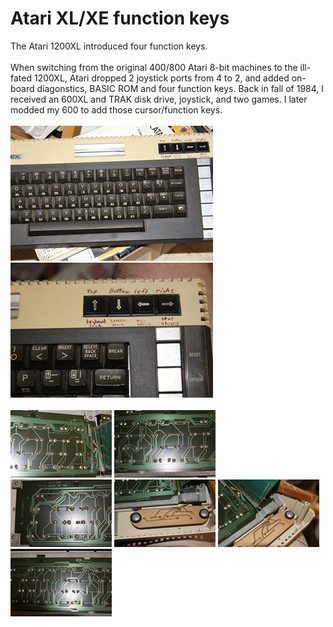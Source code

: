 # Atari XL/XE function keys
The Atari 1200XL introduced four function keys. <BR/><BR/>
When switching from the original 400/800 Atari 8-bit machines to the ill-fated 1200XL, Atari dropped 2 joystick ports from 4 to 2, and added on-board diagonstics, BASIC ROM and four function keys. Back in fall of 1984, I received an 600XL and TRAK disk drive, joystick, and two games. I later modded my 600 to add those cursor/function keys.  
<BR/>
![B](pic/TNx2/IMG_2027.JPG) ![A](pic/TNx2/IMG_2026.JPG) <BR/>
<BR/>
![1](pic/TN/IMG_2021.JPG) ![2](pic/TN/IMG_2022.JPG) <BR/>
![3](pic/TN/IMG_2023.JPG) ![4](pic/TN/IMG_2024.JPG) ![5](pic/TN/IMG_2025.JPG) ![6](pic/TN/IMG_2028.JPG)  <BR/>
<BR/>
